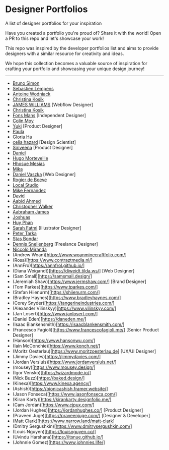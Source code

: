 # Designer Portfolios

A list of designer portfolios for your inspiration

Have you created a portfolio you're proud of? Share it with the world! Open a PR to this repo and let's showcase your work! 

This repo was inspired by the developer portfolios list and aims to provide designers with a similar resource for creativity and ideas.

We hope this collection becomes a valuable source of inspiration for crafting your portfolio and showcasing your unique design journey!

---



- [Bruno Simon](https://bruno-simon.com/)
- [Sebastien Lempens](https://www.sebastien-lempens.com/)
- [Antoine Wodniack](https://wodniack.dev/)
- [Christina Kosik](https://www.bychristinakosik.com/)
- [JAMES WILLIAMS](https://www.jameswilliams.design/) [Webflow Designer]
- [Christina Kosik](https://fonsmans.com/)
- [Fons Mans](https://fonsmans.com/) [Independent Designer]
- [Colin Moy](https://colin-moy.webflow.io/)
- [Yuki](https://www.yukiasakura.com/) [Product Designer]
- [Paula](https://www.paulawrzecionowska.com/)
- [Gloria Ha](https://www.gloriaha.com/)
- [celia hazard](https://www.celiahazard.com/) [Design Scientist]
- [Siriveena](https://www.sirirosa.co/) [Product Designer]
- [Daniel](https://danielklopper.com/)
- [Hugo Morteveille](https://hugomorteveille.fr/)
- [Hhosue Mesias](https://www.jhosuemesias.com/)
- [Mika](https://www.unbearable.design/)
- [Daniel Vaszka](https://www.danielvaszka.com/) [Web Designer]
- [Rogier de Boeve](https://rogierdeboeve.com/)
- [Local Studio](https://localstudio.fr/)
- [Mike Fernandez](https://www.mike-fernandez.dev/)
- [David](https://www.davidanthonychenault.com/)
- [Aabid Ahmed](https://sawad.framer.website/)
- [Christopher Walker](https://stabraq.framer.website/)
- [Aabraham James](https://seera.framer.website/)
- [Joshuas](https://www.joshuas.world/)
- [Huy Phan](https://huyml.co/)
- [Sarah Fatmi](https://sarahfatmi.com/en) [Illustrator Designer]
- [Peter Tarka](https://petertarka.com/)
- [Stas Bondar](https://www.stabondar.com/)
- [Dennis Snellenberg](https://dennissnellenberg.com/) [Freelance Designer]
- [Niccolò Miranda](https://www.niccolomiranda.com/)
- (Andrew Woan)[https://www.woanminecraftfolio.com/]
- (Rosa)[https://www.contraztmedia.nl/]
- (AnnFro)[https://annfrol.github.io/]
- (Diana Weigandt)[https://diweidt.tilda.ws/] [Web Designer]
- (Sam Small)[https://samsmall.design/]
- (Jeremiah Shaw)[https://www.jermshaw.com/] [Brand Designer]
- (Tom Parkes)[https://www.tparkes.com/]
- (Stefan Hiienurm)[https://shiienurm.com/]
- (Bradley Haynes)[https://www.bradleyhaynes.com/]
- (Corey Snyder)[https://tangerineindustries.com/]
- (Alexander Vilinskyy)[https://www.vilinskyy.com/]
- (Jan Losert)[https://www.janlosert.com/]
- (Daniel Eden)[https://daneden.me/]
- (Isaac Blankensmith)[https://isaacblankensmith.com/]
- (Francesco Fagioli)[https://www.francescofagioli.me/] [Senior Product Designer]
- (Hanson)[https://www.hansonwu.com/]
- (Iain McConchie)[https://www.konch.net/]
- (Moritz Oesterlau)[https://www.moritzoesterlau.de] [UX/UI Designer]
- (Jimmy Davies)[https://jimmydavies.com/]
- (Jordan Versluis)[https://www.jordanversluis.net/]
- (mousey)[https://www.mousey.design/]
- (Igor Vensko)[https://wizardmode.io/]
- (Nick Buzz)[https://baked.design/]
- (Kinexa)[https://www.kinexa.agency/]
- (Ashish)[https://bionicashish.framer.website/]
- (Jason Fonseca)[https://www.jasonfonseca.com/]
- (Kiran Karty)[https://kirankarty.designfolio.me/]
- (Cam Jordan)[https://www.cjpux.com/]
- (Jordan Hughes)[https://jordanhughes.co/] [Product Designer]
- (Praveen Juge)[https://praveenjuge.com/] [Designer & Developer]
- (Matt Clark)[https://www.narrow.land/matt-clark]
- (Dmitry Sergushkin)[https://www.dmitrysergushkin.com/]
- (Louis Nguyen)[https://louisnguyen.co/]
- (Uvindu Harshana)[https://itsnue.github.io/]
- (Johnnie Gomez)[https://www.johnnies.life/]

